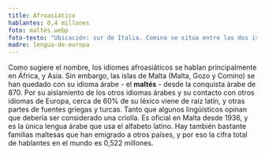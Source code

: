 ```yaml
---
title: Afroasiático
hablantes: 0,4 millones
foto: maltés.webp
foto-texto: "Ubicación: sur de Italia. Comina se situa entre las dos islas más grandes de Malta (derecha) y Gozo (izquierda), pero es demasiada pequeña para ver en este imagen."
madre: lengua-de-europa
---
```


Como sugiere el nombre, los idiomes afroasiáticos se hablan principalmente en África, y Asia. Sin embargo, las islas de Malta (Malta, Gozo y Comino) se han quedado con su idioma árabe - el **maltés** - desde la conquista árabe de 870. Por su aislamiento de los otros idiomas árabes y su contacto con otros idiomas de Europa, cerca de 60% de su léxico viene de raíz latín, y otras partes de fuentes griegas y turcas. Tanto que algunos lingüísticos opinan que debería ser considerado una criolla. Es oficial en Malta desde 1936, y es la única lengua árabe que usa el alfabeto latino. Hay también bastante familias maltesas que han emigrado a otros países, y por eso la cifra total de hablantes en el mundo es 0,522 millones.